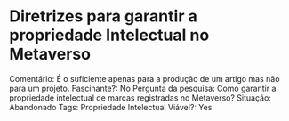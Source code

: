 # Diretrizes para garantir a propriedade Intelectual no Metaverso

Comentário: É o suficiente apenas para a produção de um artigo mas não para um projeto.
Fascinante?: No
Pergunta da pesquisa: Como garantir a propriedade intelectual de marcas registradas no Metaverso? 
Situação: Abandonado
Tags: Propriedade Intelectual
Viável?: Yes